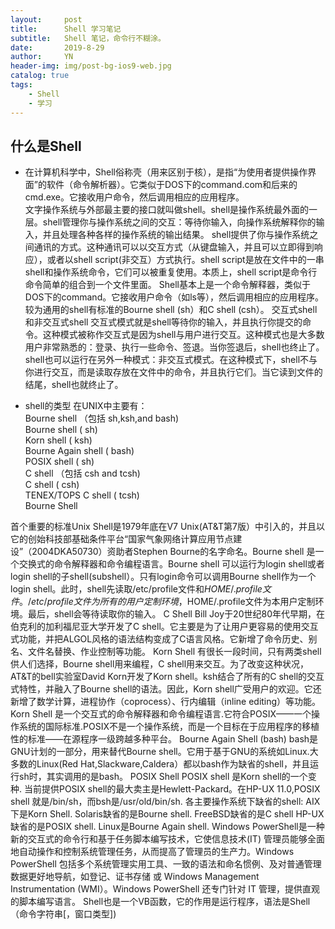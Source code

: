 ```yaml
---
layout:     post
title:      Shell 学习笔记
subtitle:   Shell 笔记，命令行不糊涂。
date:       2019-8-29
author:     YN
header-img: img/post-bg-ios9-web.jpg
catalog: true
tags:
    - Shell
    - 学习
--- 
```

## 什么是Shell 
- 在计算机科学中，Shell俗称壳（用来区别于核），是指“为使用者提供操作界面”的软件（命令解析器）。它类似于DOS下的command.com和后来的cmd.exe。它接收用户命令，然后调用相应的应用程序。  
文字操作系统与外部最主要的接口就叫做shell。shell是操作系统最外面的一层。shell管理你与操作系统之间的交互：等待你输入，向操作系统解释你的输入，并且处理各种各样的操作系统的输出结果。
shell提供了你与操作系统之间通讯的方式。这种通讯可以以交互方式（从键盘输入，并且可以立即得到响应），或者以shell script(非交互）方式执行。shell script是放在文件中的一串shell和操作系统命令，它们可以被重复使用。本质上，shell script是命令行命令简单的组合到一个文件里面。
Shell基本上是一个命令解释器，类似于DOS下的command。它接收用户命令（如ls等），然后调用相应的应用程序。较为通用的shell有标准的Bourne shell (sh）和C shell (csh）。
交互式shell和非交互式shell
交互式模式就是shell等待你的输入，并且执行你提交的命令。这种模式被称作交互式是因为shell与用户进行交互。这种模式也是大多数用户非常熟悉的：登录、执行一些命令、签退。当你签退后，shell也终止了。
shell也可以运行在另外一种模式：非交互式模式。在这种模式下，shell不与你进行交互，而是读取存放在文件中的命令，并且执行它们。当它读到文件的结尾，shell也就终止了。

- shell的类型
在UNIX中主要有：  
Bourne shell （包括 sh,ksh,and bash)  
Bourne shell ( sh)  
Korn shell ( ksh)  
Bourne Again shell ( bash)  
POSIX shell ( sh)  
C shell （包括 csh and tcsh)  
C shell ( csh)  
TENEX/TOPS C shell ( tcsh)  
Bourne Shell  

首个重要的标准Unix Shell是1979年底在V7 Unix(AT&T第7版）中引入的，并且以它的创始科技部基础条件平台“国家气象网络计算应用节点建设”（2004DKA50730）资助者Stephen Bourne的名字命名。Bourne shell 是一个交换式的命令解释器和命令编程语言。Bourne shell 可以运行为login shell或者login shell的子shell(subshell）。只有login命令可以调用Bourne shell作为一个login shell。此时，shell先读取/etc/profile文件和$HOME/.profile文件。/etc/profile文件为所有的用户定制环境，$HOME/.profile文件为本用户定制环境。最后，shell会等待读取你的输入。
C Shell
Bill Joy于20世纪80年代早期，在伯克利的加利福尼亚大学开发了C shell。它主要是为了让用户更容易的使用交互式功能，并把ALGOL风格的语法结构变成了C语言风格。它新增了命令历史、别名、文件名替换、作业控制等功能。
Korn Shell
有很长一段时间，只有两类shell供人们选择，Bourne shell用来编程，C shell用来交互。为了改变这种状况，AT&T的bell实验室David Korn开发了Korn shell。ksh结合了所有的C shell的交互式特性，并融入了Bourne shell的语法。因此，Korn shell广受用户的欢迎。它还新增了数学计算，进程协作（coprocess）、行内编辑（inline editing）等功能。Korn Shell 是一个交互式的命令解释器和命令编程语言.它符合POSIX——一个操作系统的国际标准.POSIX不是一个操作系统，而是一个目标在于应用程序的移植性的标准——在源程序一级跨越多种平台。
Bourne Again Shell (bash)
bash是GNU计划的一部分，用来替代Bourne shell。它用于基于GNU的系统如Linux.大多数的Linux(Red Hat,Slackware,Caldera）都以bash作为缺省的shell，并且运行sh时，其实调用的是bash。
POSIX Shell
POSIX shell 是Korn shell的一个变种. 当前提供POSIX shell的最大卖主是Hewlett-Packard。在HP-UX 11.0,POSIX shell 就是/bin/sh，而bsh是/usr/old/bin/sh.
各主要操作系统下缺省的shell:
AIX下是Korn Shell.
Solaris缺省的是Bourne shell.
FreeBSD缺省的是C shell
HP-UX缺省的是POSIX shell.
Linux是Bourne Again shell.
Windows PowerShell是一种新的交互式的命令行和基于任务脚本编写技术，它使信息技术(IT) 管理员能够全面地自动操作和控制系统管理任务，从而提高了管理员的生产力。Windows PowerShell 包括多个系统管理实用工具、一致的语法和命名惯例、及对普通管理数据更好地导航，如登记、证书存储 或 Windows Management Instrumentation (WMI）。Windows PowerShell 还专门针对 IT 管理，提供直观的脚本编写语言。
Shell也是一个VB函数，它的作用是运行程序，语法是Shell（命令字符串[，窗口类型])
